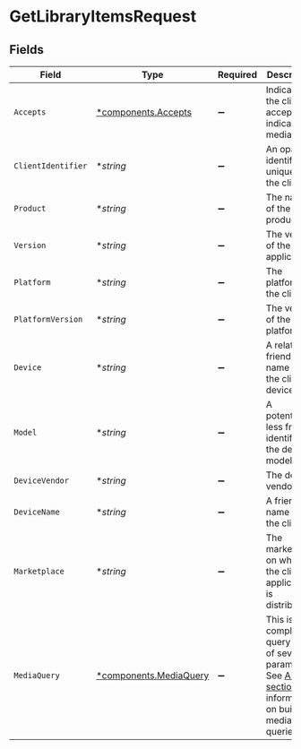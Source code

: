 # GetLibraryItemsRequest


## Fields

| Field                                                                                                                                                   | Type                                                                                                                                                    | Required                                                                                                                                                | Description                                                                                                                                             | Example                                                                                                                                                 |
| ------------------------------------------------------------------------------------------------------------------------------------------------------- | ------------------------------------------------------------------------------------------------------------------------------------------------------- | ------------------------------------------------------------------------------------------------------------------------------------------------------- | ------------------------------------------------------------------------------------------------------------------------------------------------------- | ------------------------------------------------------------------------------------------------------------------------------------------------------- |
| `Accepts`                                                                                                                                               | [*components.Accepts](../../models/components/accepts.md)                                                                                               | :heavy_minus_sign:                                                                                                                                      | Indicates the client accepts the indicated media types                                                                                                  |                                                                                                                                                         |
| `ClientIdentifier`                                                                                                                                      | **string*                                                                                                                                               | :heavy_minus_sign:                                                                                                                                      | An opaque identifier unique to the client                                                                                                               | abc123                                                                                                                                                  |
| `Product`                                                                                                                                               | **string*                                                                                                                                               | :heavy_minus_sign:                                                                                                                                      | The name of the client product                                                                                                                          | Plex for Roku                                                                                                                                           |
| `Version`                                                                                                                                               | **string*                                                                                                                                               | :heavy_minus_sign:                                                                                                                                      | The version of the client application                                                                                                                   | 2.4.1                                                                                                                                                   |
| `Platform`                                                                                                                                              | **string*                                                                                                                                               | :heavy_minus_sign:                                                                                                                                      | The platform of the client                                                                                                                              | Roku                                                                                                                                                    |
| `PlatformVersion`                                                                                                                                       | **string*                                                                                                                                               | :heavy_minus_sign:                                                                                                                                      | The version of the platform                                                                                                                             | 4.3 build 1057                                                                                                                                          |
| `Device`                                                                                                                                                | **string*                                                                                                                                               | :heavy_minus_sign:                                                                                                                                      | A relatively friendly name for the client device                                                                                                        | Roku 3                                                                                                                                                  |
| `Model`                                                                                                                                                 | **string*                                                                                                                                               | :heavy_minus_sign:                                                                                                                                      | A potentially less friendly identifier for the device model                                                                                             | 4200X                                                                                                                                                   |
| `DeviceVendor`                                                                                                                                          | **string*                                                                                                                                               | :heavy_minus_sign:                                                                                                                                      | The device vendor                                                                                                                                       | Roku                                                                                                                                                    |
| `DeviceName`                                                                                                                                            | **string*                                                                                                                                               | :heavy_minus_sign:                                                                                                                                      | A friendly name for the client                                                                                                                          | Living Room TV                                                                                                                                          |
| `Marketplace`                                                                                                                                           | **string*                                                                                                                                               | :heavy_minus_sign:                                                                                                                                      | The marketplace on which the client application is distributed                                                                                          | googlePlay                                                                                                                                              |
| `MediaQuery`                                                                                                                                            | [*components.MediaQuery](../../models/components/mediaquery.md)                                                                                         | :heavy_minus_sign:                                                                                                                                      | This is a complex query built of several parameters.  See [API Info section](#section/API-Info/Media-Queries) for information on building media queries |                                                                                                                                                         |